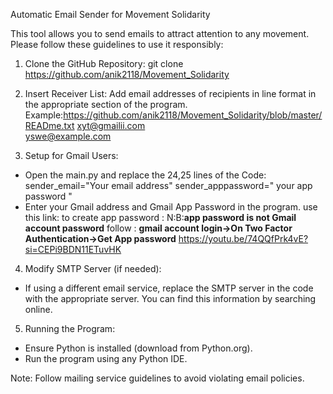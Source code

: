 Automatic Email Sender for Movement Solidarity

This tool allows you to send emails to attract attention to any movement. Please follow these guidelines to use it responsibly:

1. Clone the GitHub Repository:
git clone https://github.com/anik2118/Movement_Solidarity

2. Insert Receiver List:
Add email addresses of recipients in line format in the appropriate section of the program.
    Example:https://github.com/anik2118/Movement_Solidarity/blob/master/READme.txt
    xyt@gmailii.com<br>
    yswe@example.com

3. Setup for Gmail Users:
- Open the main.py and replace the 24,25 lines of the Code:
        sender_email="Your email address"
        sender_apppassword=" your app password "
- Enter your Gmail address and Gmail App Password in the program.
use this link: to create app password : 
N:B:**app password is not Gmail account password**
follow : **gmail account login->On Two Factor Authentication->Get App password**
https://youtu.be/74QQfPrk4vE?si=CEPi9BDN11ETuvHK

4. Modify SMTP Server (if needed):
- If using a different email service, replace the SMTP server in the code with the appropriate server. You can find this information by searching online.

5. Running the Program:
- Ensure Python is installed (download from Python.org).
- Run the program using any Python IDE.

Note: Follow mailing service guidelines to avoid violating email policies.


